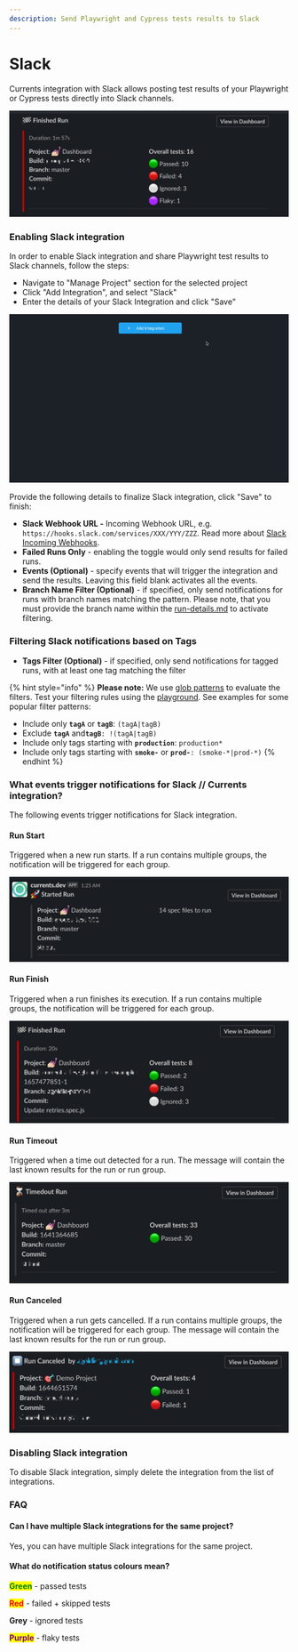 ```yaml
---
description: Send Playwright and Cypress tests results to Slack
---
```


# Slack

Currents integration with Slack allows posting test results of your Playwright or Cypress tests directly into Slack channels.

![Cypress Tests Results in Slack Channel](<../../.gitbook/assets/CleanShot 2022-02-22 at 23.51.35.png>)

### Enabling Slack integration

In order to enable Slack integration and share Playwright test results to Slack channels, follow the steps:

* Navigate to "Manage Project" section for the selected project
* Click "Add Integration", and select "Slack"
* Enter the details of your Slack Integration and click "Save"

![Enabling Cypress Slack integration](../../.gitbook/assets/cypress-slack-integration.gif)

Provide the following details to finalize Slack integration, click "Save" to finish:

* **Slack Webhook URL -** Incoming Webhook URL, e.g. `https://hooks.slack.com/services/XXX/YYY/ZZZ`. Read more about [Slack Incoming Webhooks](https://api.slack.com/messaging/webhooks).
* **Failed Runs Only** - enabling the toggle would only send results for failed runs.
* **Events (Optional)** - specify events that will trigger the integration and send the results. Leaving this field blank activates all the events.
* **Branch Name Filter (Optional)** - if specified, only send notifications for runs with branch names matching the pattern. Please note, that you must provide the branch name within the [run-details.md](../../dashboard/runs/run-details.md "mention") to activate filtering.

### Filtering Slack notifications based on Tags

* **Tags Filter (Optional)** - if specified, only send notifications for tagged runs, with at least one tag matching the filter

{% hint style="info" %}
**Please note:** We use [glob patterns](https://www.npmjs.com/package/micromatch) to evaluate the filters. Test your filtering rules using the [playground](https://currents-branch-filter.stackblitz.io/). See examples for some popular filter patterns:

* Include only **`tagA`** or **`tagB`**: `(tagA|tagB)`
* Exclude **`tagA`** an&#x64;**`tagB`**`: !(tagA|tagB)`
* Include only tags starting with **`production`**: `production*`
* Include only tags starting with **`smoke-`** or **`prod-`**`: (smoke-*|prod-*)`
{% endhint %}

### What events trigger notifications for Slack // Currents integration?

The following events trigger notifications for Slack integration.

#### **Run Start**

Triggered when a new run starts. If a run contains multiple groups, the notification will be triggered for each group.

![Example of Slack notification for Cypress Run Start event](../../.gitbook/assets/slack-cypress-new-run.png)

#### **Run Finish**

Triggered when a run finishes its execution. If a run contains multiple groups, the notification will be triggered for each group.&#x20;

![Example of Slack notification for Cypress Run Finished](../../.gitbook/assets/cypress-slack-run-finisj.png)

#### Run Timeout

Triggered when a time out detected for a run. The message will contain the last known results for the run or run group.

![Example of Slack notification for Cypress Run Finished with Timeout event ](../../.gitbook/assets/cypress-slack-run-timeout.png)

#### Run Canceled

Triggered when a run gets cancelled. If a run contains multiple groups, the notification will be triggered for each group. The message will contain the last known results for the run or run group.

![Example of Slack notification for Cypress Run Canceled event ](../../.gitbook/assets/cypress-run-canceled-slack.png)

### Disabling Slack integration

To disable Slack integration, simply delete the integration from the list of integrations.

### FAQ

#### Can I have multiple Slack integrations for the same project?

Yes, you can have multiple Slack integrations for the same project.

#### What do notification status colours mean?

<mark style="color:green;">**Green**</mark> - passed tests

<mark style="color:red;">**Red**</mark> - failed + skipped tests

**Grey** - ignored tests&#x20;

<mark style="color:purple;">**Purple**</mark> - flaky tests
